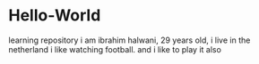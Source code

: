 # Hello-World
learning repository
i am ibrahim halwani, 29 years old, i live in the netherland
i like watching football.
and i like to play it also